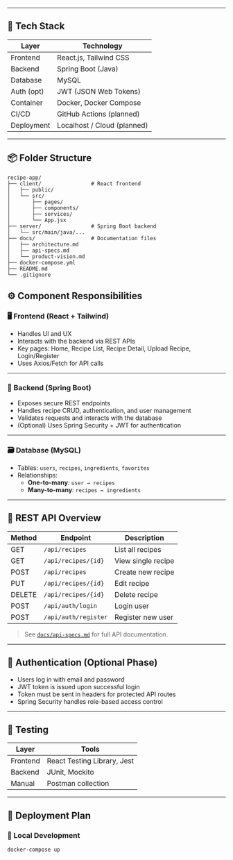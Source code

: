 
---

## 🧰 Tech Stack

| Layer         | Technology                 |
|---------------|-----------------------------|
| Frontend      | React.js, Tailwind CSS      |
| Backend       | Spring Boot (Java)          |
| Database      | MySQL                       |
| Auth (opt)    | JWT (JSON Web Tokens)       |
| Container     | Docker, Docker Compose      |
| CI/CD         | GitHub Actions (planned)    |
| Deployment    | Localhost / Cloud (planned) |

---

## 📦 Folder Structure

```plaintext
recipe-app/
├── client/                # React frontend
│   ├── public/
│   └── src/
│       ├── pages/
│       ├── components/
│       ├── services/
│       └── App.jsx
├── server/                # Spring Boot backend
│   └── src/main/java/...
├── docs/                  # Documentation files
│   ├── architecture.md
│   ├── api-specs.md
│   └── product-vision.md
├── docker-compose.yml
├── README.md
└── .gitignore
```

## ⚙️ Component Responsibilities

### 🖥️ Frontend (React + Tailwind)

- Handles UI and UX
- Interacts with the backend via REST APIs
- Key pages: Home, Recipe List, Recipe Detail, Upload Recipe, Login/Register
- Uses Axios/Fetch for API calls

---

### 🔧 Backend (Spring Boot)

- Exposes secure REST endpoints
- Handles recipe CRUD, authentication, and user management
- Validates requests and interacts with the database
- (Optional) Uses Spring Security + JWT for authentication

---

### 🗃️ Database (MySQL)

- Tables: `users`, `recipes`, `ingredients`, `favorites`
- Relationships:
  - **One-to-many**: `user → recipes`
  - **Many-to-many**: `recipes ↔ ingredients`

---

## 📡 REST API Overview

| Method | Endpoint            | Description           |
|--------|---------------------|-----------------------|
| GET    | `/api/recipes`      | List all recipes      |
| GET    | `/api/recipes/{id}` | View single recipe    |
| POST   | `/api/recipes`      | Create new recipe     |
| PUT    | `/api/recipes/{id}` | Edit recipe           |
| DELETE | `/api/recipes/{id}` | Delete recipe         |
| POST   | `/api/auth/login`   | Login user            |
| POST   | `/api/auth/register`| Register new user     |

> See [`docs/api-specs.md`](./api-specs.md) for full API documentation.

---

## 🔐 Authentication (Optional Phase)

- Users log in with email and password
- JWT token is issued upon successful login
- Token must be sent in headers for protected API routes
- Spring Security handles role-based access control

---

## 🧪 Testing

| Layer     | Tools                     |
|-----------|---------------------------|
| Frontend  | React Testing Library, Jest |
| Backend   | JUnit, Mockito            |
| Manual    | Postman collection        |

---

## 🚢 Deployment Plan

### 🔧 Local Development

```bash
docker-compose up
```


